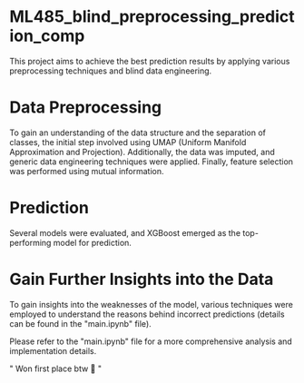 # ML485_blind_preprocessing_prediction_comp
This project aims to achieve the best prediction results by applying various preprocessing techniques and blind data engineering.

# Data Preprocessing
To gain an understanding of the data structure and the separation of classes, the initial step involved using UMAP (Uniform Manifold Approximation and Projection). Additionally, the data was imputed, and generic data engineering techniques were applied. Finally, feature selection was performed using mutual information.

# Prediction
Several models were evaluated, and XGBoost emerged as the top-performing model for prediction.

# Gain Further Insights into the Data
To gain insights into the weaknesses of the model, various techniques were employed to understand the reasons behind incorrect predictions (details can be found in the "main.ipynb" file).

Please refer to the "main.ipynb" file for a more comprehensive analysis and implementation details.

" Won first place btw 🥱 "
